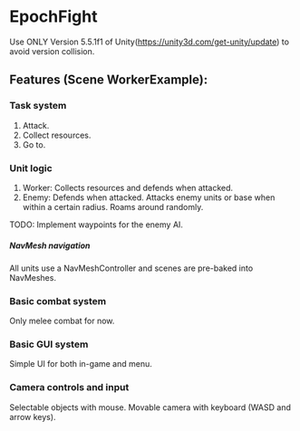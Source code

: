 # EpochFight

Use ONLY Version 5.5.1f1 of Unity(https://unity3d.com/get-unity/update) to avoid version collision.

## Features (Scene WorkerExample):
### Task system
1. Attack.
2. Collect resources.
3. Go to.

### Unit logic
1. Worker: Collects resources and defends when attacked.
2. Enemy: Defends when attacked. Attacks enemy units or base when within a certain radius. Roams around randomly.

TODO: Implement waypoints for the enemy AI.

##### NavMesh navigation
All units use a NavMeshController and scenes are pre-baked into NavMeshes.

### Basic combat system
Only melee combat for now.

### Basic GUI system
Simple UI for both in-game and menu.

### Camera controls and input
Selectable objects with mouse. Movable camera with keyboard (WASD and arrow keys).

